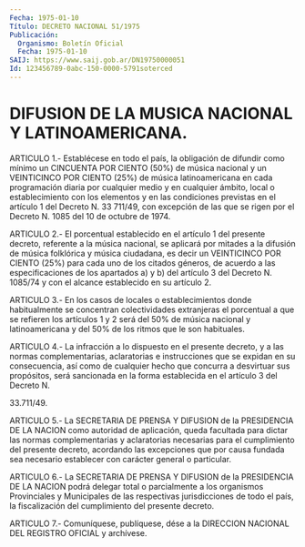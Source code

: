 ```yaml
---
Fecha: 1975-01-10
Título: DECRETO NACIONAL 51/1975
Publicación:
  Organismo: Boletín Oficial
  Fecha: 1975-01-10
SAIJ: https://www.saij.gob.ar/DN19750000051
Id: 123456789-0abc-150-0000-5791soterced
---
```

# DIFUSION DE LA MUSICA NACIONAL Y LATINOAMERICANA.

<a id="1"></a>
ARTICULO  1.-  Establécese  en  todo el país, la obligación de difundir  como  mínimo  un CINCUENTA POR  CIENTO  (50%)  de  música nacional y un VEINTICINCO POR CIENTO (25%) de música latinoamericana en cada programación  diaria  por cualquier medio y en cualquier ámbito, local o establecimiento con  los  elementos  y en  las  condiciones  previstas  en el artículo 1 del Decreto N. 33 711/49, con excepción de las que se  rigen  por  el Decreto N. 1085 del 10 de octubre de 1974.

<a id="2"></a>
ARTICULO  2.-  El  porcentual establecido en el artículo 1 del presente decreto, referente  a  la música nacional, se aplicará por mitades a la difusión de música folklórica  y  música ciudadana, es decir un VEINTICINCO POR CIENTO (25%) para cada  uno de los citados géneros, de acuerdo a las especificaciones de los  apartados  a)  y b)  del  artículo  3  del  Decreto  N.  1085/74  y  con  el alcance establecido en su artículo 2.

<a id="3"></a>
ARTICULO  3.- En los casos de locales o establecimientos donde habitualmente  se    concentran    colectividades   extranjeras  el porcentual a que se refieren los artículos 1 y 2 será  del  50%  de música  nacional  y  latinoamericana y del 50% de los ritmos que le son habituales.

<a id="4"></a>
ARTICULO  4.-  La  infracción  a  lo  dispuesto en el presente decreto, y a las normas complementarias, aclaratorias e instrucciones  que  se  expidan  en su consecuencia,  así  como  de cualquier  hecho  que concurra a desvirtuar  sus  propósitos,  será sancionada en la forma  establecida en el artículo 3 del Decreto N.

33.711/49.

<a id="5"></a>
ARTICULO  5.-  La  SECRETARIA  DE  PRENSA  Y  DIFUSION  de  la PRESIDENCIA  DE  LA  NACION  como  autoridad  de  aplicación, queda facultada  para  dictar  las normas complementarias y  aclaratorias necesarias para el cumplimiento  del  presente  decreto,  acordando las excepciones que por causa fundada sea necesario establecer  con carácter general o particular.

<a id="6"></a>
ARTICULO  6.-  La  SECRETARIA  DE  PRENSA  Y  DIFUSION  de  la PRESIDENCIA  DE  LA NACION podrá delegar total o parcialmente a los organismos  Provinciales    y    Municipales   de  las  respectivas jurisdicciones de todo el país, la fiscalización  del  cumplimiento del presente decreto.

<a id="7"></a>
ARTICULO  7.-  Comuníquese,  publíquese,  dése  a la DIRECCION NACIONAL DEL REGISTRO OFICIAL y archívese.
